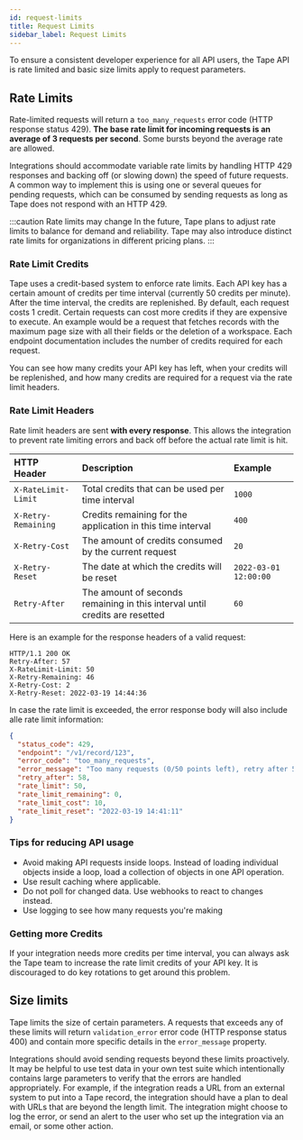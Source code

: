 ```yaml
---
id: request-limits
title: Request Limits
sidebar_label: Request Limits
---
```


To ensure a consistent developer experience for all API users, the Tape API is rate limited and basic size limits apply to request parameters.

## Rate Limits

Rate-limited requests will return a `too_many_requests` error code (HTTP response status 429). **The base rate limit for incoming requests is an average of 3 requests per second**. Some bursts beyond the average rate are allowed.

Integrations should accommodate variable rate limits by handling HTTP 429 responses and backing off (or slowing down) the speed of future requests. A common way to implement this is using one or several queues for pending requests, which can be consumed by sending requests as long as Tape does not respond with an HTTP 429.

:::caution Rate limits may change
In the future, Tape plans to adjust rate limits to balance for demand and reliability. Tape may also introduce distinct rate limits for organizations in different pricing plans.
:::

### Rate Limit Credits

Tape uses a credit-based system to enforce rate limits. Each API key has a certain amount of credits per time interval (currently 50 credits per minute). After the time interval, the credits are replenished. By default, each request costs 1 credit. Certain requests can cost more credits if they are expensive to execute. An example would be a request that fetches records with the maximum page size with all their fields or the deletion of a workspace. Each endpoint documentation includes the number of credits required for each request.

You can see how many credits your API key has left, when your credits will be replenished, and how many credits are required for a request via the rate limit headers.

### Rate Limit Headers

Rate limit headers are sent **with every response**. This allows the integration to prevent rate limiting errors and back off before the actual rate limit is hit.

| HTTP Header          | Description                                                                 | Example               |
| :------------------- | :-------------------------------------------------------------------------- | :-------------------- |
| `X-RateLimit-Limit ` | Total credits that can be used per time interval                            | `1000`                |
| `X-Retry-Remaining`  | Credits remaining for the application in this time interval                 | `400`                 |
| `X-Retry-Cost`       | The amount of credits consumed by the current request                       | `20`                  |
| `X-Retry-Reset`      | The date at which the credits will be reset                                 | `2022-03-01 12:00:00` |
| `Retry-After`        | The amount of seconds remaining in this interval until credits are resetted | `60`                  |

Here is an example for the response headers of a valid request:

```http
HTTP/1.1 200 OK
Retry-After: 57
X-RateLimit-Limit: 50
X-Retry-Remaining: 46
X-Retry-Cost: 2
X-Retry-Reset: 2022-03-19 14:44:36
```

In case the rate limit is exceeded, the error response body will also include alle rate limit information:

```json
{
  "status_code": 429,
  "endpoint": "/v1/record/123",
  "error_code": "too_many_requests",
  "error_message": "Too many requests (0/50 points left), retry after 58 seconds (2022-03-19 14:41:11). Your current request costs 10 points. Check https://developers.tapeapp.com/ for more info",
  "retry_after": 58,
  "rate_limit": 50,
  "rate_limit_remaining": 0,
  "rate_limit_cost": 10,
  "rate_limit_reset": "2022-03-19 14:41:11"
}
```

### Tips for reducing API usage

- Avoid making API requests inside loops. Instead of loading individual objects inside a loop, load a collection of objects in one API operation.
- Use result caching where applicable.
- Do not poll for changed data. Use webhooks to react to changes instead.
- Use logging to see how many requests you're making

### Getting more Credits

If your integration needs more credits per time interval, you can always ask the Tape team to increase the rate limit credits of your API key. It is discouraged to do key rotations to get around this problem.

## Size limits

Tape limits the size of certain parameters. A requests that exceeds any of these limits will return `validation_error` error code (HTTP response status 400) and contain more specific details in the `error_message` property.

Integrations should avoid sending requests beyond these limits proactively. It may be helpful to use test data in your own test suite which intentionally contains large parameters to verify that the errors are handled appropriately. For example, if the integration reads a URL from an external system to put into a Tape record, the integration should have a plan to deal with URLs that are beyond the length limit. The integration might choose to log the error, or send an alert to the user who set up the integration via an email, or some other action.

